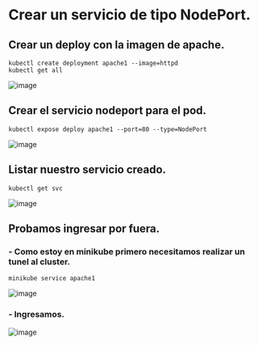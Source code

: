 # Crear un servicio de tipo NodePort.
## Crear un deploy con la imagen de apache.
```
kubectl create deployment apache1 --image=httpd
kubectl get all
```
![image](https://github.com/user-attachments/assets/1e8e3b39-1711-4921-8079-2fef4d66c823)

## Crear el servicio nodeport para el pod.
```
kubectl expose deploy apache1 --port=80 --type=NodePort
```
![image](https://github.com/user-attachments/assets/6eda7f03-46a9-4771-a940-b46d18ea69a2)

## Listar nuestro servicio creado.
```
kubectl get svc
```
![image](https://github.com/user-attachments/assets/e9f7df37-e803-46c9-8df3-d82ce47f8803)

## Probamos ingresar por fuera.
### - Como estoy en minikube primero necesitamos realizar un tunel al cluster.
```
minikube service apache1
```
![image](https://github.com/user-attachments/assets/82d27572-a73a-49ef-8ac7-56803c913275)

### - Ingresamos.
![image](https://github.com/user-attachments/assets/d7eab304-41a9-454e-acca-8a55d32a41f4)
